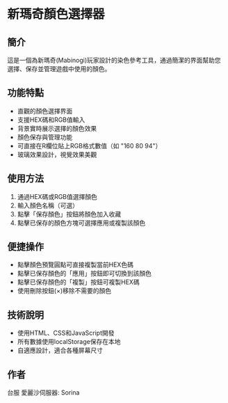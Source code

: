 # 新瑪奇顏色選擇器

## 簡介
這是一個為新瑪奇(Mabinogi)玩家設計的染色參考工具，通過簡潔的界面幫助您選擇、保存並管理遊戲中使用的顏色。

## 功能特點
- 直觀的顏色選擇界面
- 支援HEX碼和RGB值輸入
- 背景實時展示選擇的顏色效果
- 顏色保存與管理功能
- 可直接在R欄位貼上RGB格式數值（如 "160 80 94"）
- 玻璃效果設計，視覺效果美觀

## 使用方法
1. 通過HEX碼或RGB值選擇顏色
2. 輸入顏色名稱（可選）
3. 點擊「保存顏色」按鈕將顏色加入收藏
4. 點擊已保存的顏色方塊可選擇應用或複製該顏色

## 便捷操作
- 點擊顏色預覽圓點可直接複製當前HEX色碼
- 點擊已保存顏色的「應用」按鈕即可切換到該顏色
- 點擊已保存顏色的「複製」按鈕可複製HEX碼
- 使用刪除按鈕(×)移除不需要的顏色

## 技術說明
- 使用HTML、CSS和JavaScript開發
- 所有數據使用localStorage保存在本地
- 自適應設計，適合各種屏幕尺寸

## 作者
台服 愛麗沙伺服器: Sorina